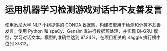 # 运用机器学习检测游戏对话中不友善发言
使用悉尼大学 NLP 小组提供的 CONDA 数据集，构建模型用于检测和分类不友善发言。使用 Python 和 spaCy、Gensim 库进行数据预处理，并实现 Bi-GRU 模型，学习对话文本。模型的准确性达到 97.24%，在项目相关的 Kaggle 排行榜中位列 3/312。
